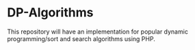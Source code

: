 # DP-Algorithms
This repository will have an implementation for popular dynamic programming/sort and search algorithms using PHP.
